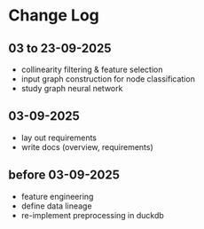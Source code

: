 # Change Log

03 to 23-09-2025
--
- collinearity filtering & feature selection
- input graph construction for node classification
- study graph neural network

03-09-2025
--
- lay out requirements
- write docs (overview, requirements)

before 03-09-2025
--
- feature engineering
- define data lineage
- re-implement preprocessing in duckdb


